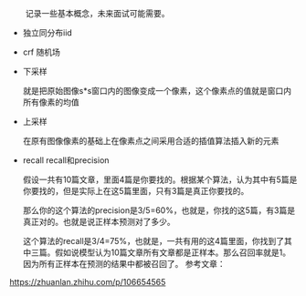 　　记录一些基本概念，未来面试可能需要。

- 独立同分布iid

- crf 随机场

- 下采样

    就是把原始图像s*s窗口内的图像变成一个像素，这个像素点的值就是窗口内所有像素的均值

- 上采样

    在原有图像像素的基础上在像素点之间采用合适的插值算法插入新的元素
- recall 
    recall和precision

    假设一共有10篇文章，里面4篇是你要找的。根据某个算法，认为其中有5篇是你要找的，但是实际上在这5篇里面，只有3篇是真正你要找的。

    那么你的这个算法的precision是3/5=60%，也就是，你找的这5篇，有3篇是真正对的。也就是说正样本预测对了多少。

    这个算法的recall是3/4=75%，也就是，一共有用的这4篇里面，你找到了其中三篇。假如说模型认为10篇文章所有文章都是正样本。那么召回率就是1。因为所有正样本在预测的结果中都被召回了。
参考文章：

https://zhuanlan.zhihu.com/p/106654565





























































